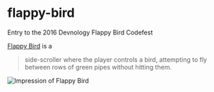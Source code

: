 # flappy-bird
Entry to the 2016 Devnology Flappy Bird Codefest

[Flappy Bird][flappy-bird] is a

> side-scroller where the player controls a bird, attempting to fly between rows of green pipes without hitting them. 

![Impression of Flappy Bird](https://upload.wikimedia.org/wikipedia/en/thumb/5/52/Flappy_Bird_gameplay.png/150px-Flappy_Bird_gameplay.png)

[flappy-bird]: https://en.wikipedia.org/wiki/Flappy_Bird
